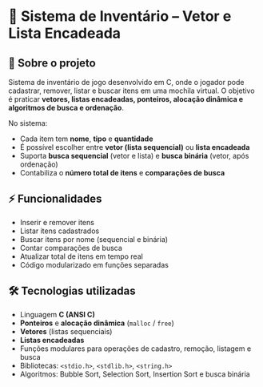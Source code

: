 # 🎒 Sistema de Inventário – Vetor e Lista Encadeada

## 🎯 Sobre o projeto
Sistema de inventário de jogo desenvolvido em C, onde o jogador pode cadastrar, remover, listar e buscar itens em uma mochila virtual. O objetivo é praticar **vetores, listas encadeadas, ponteiros, alocação dinâmica e algoritmos de busca e ordenação**.

No sistema:

- Cada item tem **nome**, **tipo** e **quantidade**  
- É possível escolher entre **vetor (lista sequencial)** ou **lista encadeada**  
- Suporta **busca sequencial** (vetor e lista) e **busca binária** (vetor, após ordenação)  
- Contabiliza o **número total de itens** e **comparações de busca**

## ⚡ Funcionalidades

- Inserir e remover itens  
- Listar itens cadastrados  
- Buscar itens por nome (sequencial e binária)  
- Contar comparações de busca  
- Atualizar total de itens em tempo real  
- Código modularizado em funções separadas

## 🛠 Tecnologias utilizadas

- Linguagem **C (ANSI C)**  
- **Ponteiros** e **alocação dinâmica** (`malloc` / `free`)  
- **Vetores** (listas sequenciais)  
- **Listas encadeadas**  
- Funções modulares para operações de cadastro, remoção, listagem e busca  
- Bibliotecas: `<stdio.h>`, `<stdlib.h>`, `<string.h>`  
- Algoritmos: Bubble Sort, Selection Sort, Insertion Sort e busca binária
